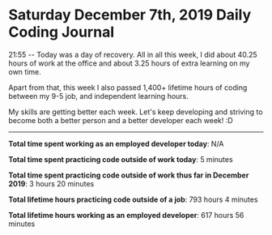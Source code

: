 # Saturday December 7th, 2019 Daily Coding Journal

21:55 -- Today was a day of recovery. All in all this week, I did about 40.25 hours of work at the office and about 3.25 hours of extra learning on my own time.

Apart from that, this week I also passed 1,400+ lifetime hours of coding between my 9-5 job, and independent learning hours.

My skills are getting better each week. Let's keep developing and striving to become both a better person and a better developer each week! :D
___
**Total time spent working as an employed developer today**: N/A

**Total time spent practicing code outside of work today**: 5 minutes

**Total time spent practicing code outside of work thus far in December 2019**: 3 hours 20 minutes

**Total lifetime hours practicing code outside of a job**: 793 hours 4 minutes

**Total lifetime hours working as an employed developer**: 617 hours 56 minutes